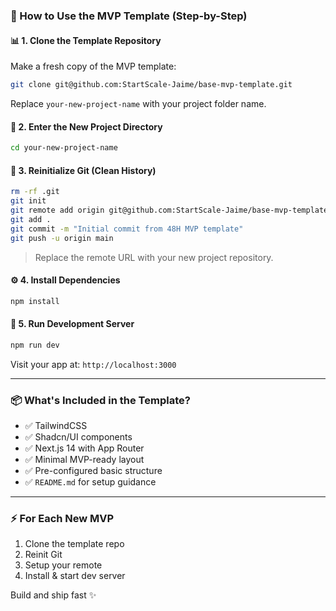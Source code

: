### 🔪 How to Use the MVP Template (Step-by-Step)

#### 📊 1. Clone the Template Repository

Make a fresh copy of the MVP template:

```bash
git clone git@github.com:StartScale-Jaime/base-mvp-template.git
```

Replace `your-new-project-name` with your project folder name.

#### 📁 2. Enter the New Project Directory

```bash
cd your-new-project-name
```

#### 🔄 3. Reinitialize Git (Clean History)

```bash
rm -rf .git
git init
git remote add origin git@github.com:StartScale-Jaime/base-mvp-template.git
git add .
git commit -m "Initial commit from 48H MVP template"
git push -u origin main
```

> Replace the remote URL with your new project repository.

#### ⚙️ 4. Install Dependencies

```bash
npm install
```

#### 🚀 5. Run Development Server

```bash
npm run dev
```

Visit your app at: `http://localhost:3000`

---


### 📦 What's Included in the Template?

- ✅ TailwindCSS
- ✅ Shadcn/UI components
- ✅ Next.js 14 with App Router
- ✅ Minimal MVP-ready layout
- ✅ Pre-configured basic structure
- ✅ `README.md` for setup guidance

---

### ⚡ For Each New MVP

1. Clone the template repo
2. Reinit Git
3. Setup your remote
4. Install & start dev server

Build and ship fast ✨

